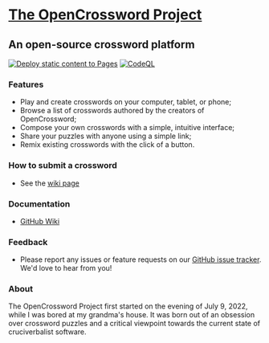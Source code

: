 # [The OpenCrossword Project](https://opencrossword.graphe.me)

## An open-source crossword platform

[![Deploy static content to Pages](https://github.com/alexis-martel/Open-Crossword/actions/workflows/pages.yml/badge.svg)](https://github.com/alexis-martel/Open-Crossword/actions/workflows/pages.yml) [![CodeQL](https://github.com/alexis-martel/Open-Crossword/actions/workflows/codeql.yml/badge.svg)](https://github.com/alexis-martel/Open-Crossword/actions/workflows/codeql.yml)

### Features

- Play and create crosswords on your computer, tablet, or phone;
- Browse a list of crosswords authored by the creators of OpenCrossword;
- Compose your own crosswords with a simple, intuitive interface;
- Share your puzzles with anyone using a simple link;
- Remix existing crosswords with the click of a button.

### How to submit a crossword

- See the [wiki page](https://github.com/alexis-martel/Open-Crossword/wiki/Submit-a-Crossword)

### Documentation

- [GitHub Wiki](https://github.com/alexis-martel/Open-Crossword/wiki)

### Feedback

- Please report any issues or feature requests on our [GitHub issue tracker](https://github.com/alexis-martel/Open-Crossword/issues). We'd love to hear from you!

### About

The OpenCrossword Project first started on the evening of July 9, 2022, while I was bored at my grandma's house. It was born out of an obsession over crossword puzzles and a critical viewpoint towards the current state of cruciverbalist software.
